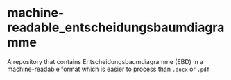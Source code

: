 # machine-readable_entscheidungsbaumdiagramme
A repository that contains Entscheidungsbaumdiagramme (EBD) in a machine-readable format which is easier to process than `.docx` or `.pdf`
